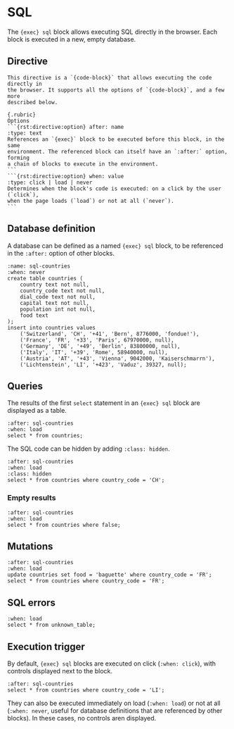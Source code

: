 <!-- Copyright 2024 Caroline Blank <caro@c-space.org> -->
<!-- Copyright 2024 Remy Blank <remy@c-space.org> -->
<!-- SPDX-License-Identifier: MIT -->

# SQL

The `{exec} sql` block allows executing SQL directly in the browser. Each block
is executed in a new, empty database.

## Directive

````{rst:directive} .. {exec}:: language (sql)
This directive is a `{code-block}` that allows executing the code directly in
the browser. It supports all the options of `{code-block}`, and a few more
described below.

{.rubric}
Options
```{rst:directive:option} after: name
:type: text
References an `{exec}` block to be executed before this block, in the same
environment. The referenced block can itself have an `:after:` option, forming
a chain of blocks to execute in the environment.
```
```{rst:directive:option} when: value
:type: click | load | never
Determines when the block's code is executed: on a click by the user (`click`),
when the page loads (`load`) or not at all (`never`).
```
````

## Database definition

A database can be defined as a named `{exec} sql` block, to be referenced in the
`:after:` option of other blocks.

```{exec} sql
:name: sql-countries
:when: never
create table countries (
    country text not null,
    country_code text not null,
    dial_code text not null,
    capital text not null,
    population int not null,
    food text
);
insert into countries values
    ('Switzerland', 'CH', '+41', 'Bern', 8776000, 'fondue!'),
    ('France', 'FR', '+33', 'Paris', 67970000, null),
    ('Germany', 'DE', '+49', 'Berlin', 83800000, null),
    ('Italy', 'IT', '+39', 'Rome', 58940000, null),
    ('Austria', 'AT', '+43', 'Vienna', 9042000, 'Kaiserschmarrn'),
    ('Lichtenstein', 'LI', '+423', 'Vaduz', 39327, null);
```

## Queries

The results of the first `select` statement in an `{exec} sql` block are
displayed as a table.

```{exec} sql
:after: sql-countries
:when: load
select * from countries;
```

The SQL code can be hidden by adding `:class: hidden`.

```{exec} sql
:after: sql-countries
:when: load
:class: hidden
select * from countries where country_code = 'CH';
```

### Empty results

```{exec} sql
:after: sql-countries
:when: load
select * from countries where false;
```

## Mutations

```{exec} sql
:after: sql-countries
:when: load
update countries set food = 'baguette' where country_code = 'FR';
select * from countries where country_code = 'FR';
```

## SQL errors

```{exec} sql
:when: load
select * from unknown_table;
```

## Execution trigger

By default, `{exec} sql` blocks are executed on click (`:when: click`), with
controls displayed next to the block.

```{exec} sql
:after: sql-countries
select * from countries where country_code = 'LI';
```

They can also be executed immediately on load (`:when: load`) or not at all
(`:when: never`, useful for database definitions that are referenced by other
blocks). In these cases, no controls aren displayed.
